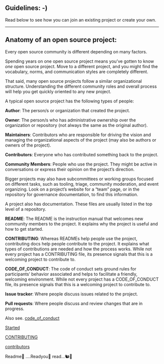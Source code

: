 Guidelines: -)
--------------
Read below to see how you can join an existing project or create your own.

---
__Anatomy of an open source project:__
---

Every open source community is different depending on many factors.

Spending years on one open source project means you’ve gotten to know _one_ open source project. Move to a different project, and you might find the vocabulary, norms, and communication styles are completely different.

That said, many open source projects follow a similar organizational structure. Understanding the different community roles and overall process will help you get quickly oriented to any new project.

A typical open source project has the following types of people:

**Author**: The person/s or organization that created the project.

**Owner**: The person/s who has administrative ownership over the organization or repository (not always the same as the original author).

**Maintainers**: Contributors who are responsible for driving the vision and managing the organizational aspects of the project (may also be authors or owners of the project).

**Contributors**: Everyone who has contributed something back to the project.

**Community Members**: People who use the project. They might be active in conversations or express their opinion on the project’s direction.

Bigger projects may also have subcommittees or working groups focused on different tasks, such as tooling, triage, community moderation, and event organizing. Look on a project’s website for a “team” page, or in the repository for governance documentation, to find this information.

A project also has documentation. These files are usually listed in the top level of a repository.

**README**: The README is the instruction manual that welcomes new community members to the project. It explains why the project is useful and how to get started.

**CONTRIBUTING**: Whereas READMEs help people use the project, contributing docs help people contribute to the project. It explains what types of contributions are needed and how the process works. While not every project has a CONTRIBUTING file, its presence signals that this is a welcoming project to contribute to.

**CODE_OF_CONDUCT**: The code of conduct sets ground rules for participants’ behavior associated and helps to facilitate a friendly, welcoming environment. While not every project has a CODE_OF_CONDUCT file, its presence signals that this is a welcoming project to contribute to.

**Issue tracker**: Where people discuss issues related to the project.

**Pull requests**: Where people discuss and review changes that are in progress.

Also see.
[code_of_conduct](https://github.com/kisumu-poly-tech-hub/Get-Started/blob/master/code_of_conduct.md)

[Started](https://github.com/kisumu-poly-tech-hub/Get-Started/blob/master/Started.md)

[CONTRIBUTING](https://github.com/kisumu-poly-tech-hub/Get-Started/blob/master/CONTRIBUTING.md)

[contributors](https://github.com/kisumu-poly-tech-hub/Get-Started/blob/master/contributors.md)

Readme🤔 ....Readyou🌝 read...🐿🐾

